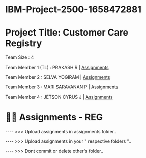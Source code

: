 # IBM-Project-2500-1658472881


# Project Title: Customer Care Registry

Team Size : 4

Team Member 1 (TL) : PRAKASH R              | <a href="https://github.com/IBM-EPBL/IBM-Project-2500-1658472881/tree/main/Assignments/PRAKASH%20R">Assignments</a>

Team Member 2 : SELVA YOGIRAM      | <a href="https://github.com/IBM-EPBL/IBM-Project-2500-1658472881/tree/main/Assignments/SELVA%20YOGIRAM">Assignments</a>

Team Member 3 : MARI SARAVANAN P   | <a href="https://github.com/IBM-EPBL/IBM-Project-2500-1658472881/tree/main/Assignments/MARI%20SARAVANAN%20P">Assignments</a>

Team Member 4 : JETSON CYRUS J     | <a href="https://github.com/IBM-EPBL/IBM-Project-2500-1658472881/tree/main/Assignments/JETSON%20CYRUS%20J">Assignments</a>


# 😶‍🌫️ Assignments - REG

---- >>> Upload assignments in assignments folder..

---- >>> Upload assignments in your " respective folders "..

---- >>> Dont commit or delete other's folder..
